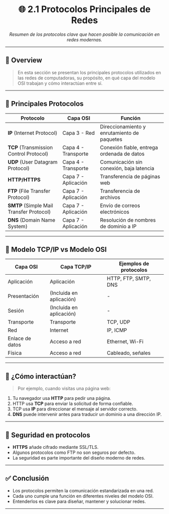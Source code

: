 <h1 align="center">🌐 2.1 Protocolos Principales de Redes</h1>

<p align="center">
  <em>Resumen de los protocolos clave que hacen posible la comunicación en redes modernas.</em>
</p>

---

## 📌 Overview

> En esta sección se presentan los principales protocolos utilizados en las redes de computadoras, su propósito, en qué capa del modelo OSI trabajan y cómo interactúan entre sí.

---

## 🧩 Principales Protocolos

| Protocolo | Capa OSI | Función |
|----------|-----------|---------|
| **IP** (Internet Protocol) | Capa 3 - Red | Direccionamiento y enrutamiento de paquetes |
| **TCP** (Transmission Control Protocol) | Capa 4 - Transporte | Conexión fiable, entrega ordenada de datos |
| **UDP** (User Datagram Protocol) | Capa 4 - Transporte | Comunicación sin conexión, baja latencia |
| **HTTP/HTTPS** | Capa 7 - Aplicación | Transferencia de páginas web |
| **FTP** (File Transfer Protocol) | Capa 7 - Aplicación | Transferencia de archivos |
| **SMTP** (Simple Mail Transfer Protocol) | Capa 7 - Aplicación | Envío de correos electrónicos |
| **DNS** (Domain Name System) | Capa 7 - Aplicación | Resolución de nombres de dominio a IP |

---

## 🔗 Modelo TCP/IP vs Modelo OSI

| Capa OSI | Capa TCP/IP | Ejemplos de protocolos |
|----------|-------------|------------------------|
| Aplicación | Aplicación | HTTP, FTP, SMTP, DNS |
| Presentación | (Incluida en aplicación) | - |
| Sesión | (Incluida en aplicación) | - |
| Transporte | Transporte | TCP, UDP |
| Red | Internet | IP, ICMP |
| Enlace de datos | Acceso a red | Ethernet, Wi-Fi |
| Física | Acceso a red | Cableado, señales |

---

## 🧠 ¿Cómo interactúan?

> Por ejemplo, cuando visitas una página web:

1. Tu navegador usa **HTTP** para pedir una página.
2. HTTP usa **TCP** para enviar la solicitud de forma confiable.
3. TCP usa **IP** para direccionar el mensaje al servidor correcto.
4. **DNS** puede intervenir antes para traducir un dominio a una dirección IP.

---

## 🔐 Seguridad en protocolos

- **HTTPS** añade cifrado mediante SSL/TLS.
- Algunos protocolos como FTP no son seguros por defecto.
- La seguridad es parte importante del diseño moderno de redes.

---

## ✅ Conclusión

- Los protocolos permiten la comunicación estandarizada en una red.
- Cada uno cumple una función en diferentes niveles del modelo OSI.
- Entenderlos es clave para diseñar, mantener y solucionar redes.

---

